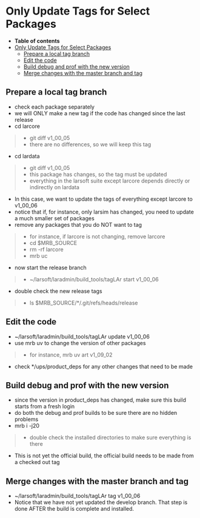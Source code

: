 Only Update Tags for Select Packages
==============================================================================

-   **Table of contents**
-   [Only Update Tags for Select Packages](#Only-Update-Tags-for-Select-Packages)
    -   [Prepare a local tag branch](#Prepare-a-local-tag-branch)
    -   [Edit the code](#Edit-the-code)
    -   [Build debug and prof with the new version](#Build-debug-and-prof-with-the-new-version)
    -   [Merge changes with the master branch and tag](#Merge-changes-with-the-master-branch-and-tag)

Prepare a local tag branch
----------------------------------------------------------

-   check each package separately
-   we will ONLY make a new tag if the code has changed since the last release
-   cd larcore

> -   git diff v1\_00\_05
> -   there are no differences, so we will keep this tag

-   cd lardata

> -   git diff v1\_00\_05
> -   this package has changes, so the tag must be updated
> -   everything in the larsoft suite except larcore depends directly or indirectly on lardata

-   In this case, we want to update the tags of everything except larcore to v1\_00\_06
-   notice that if, for instance, only larsim has changed, you need to update a much smaller set of packages
-   remove any packages that you do NOT want to tag

> -   for instance, if larcore is not changing, remove larcore
> -   cd \$MRB\_SOURCE
> -   rm -rf larcore
> -   mrb uc

-   now start the release branch

> -   \~/larsoft/laradmin/build\_tools/tagLAr start v1\_00\_06

-   double check the new release tags

> -   ls \$MRB\_SOURCE/\*/.git/refs/heads/release

Edit the code
--------------------------------

-   \~/larsoft/laradmin/build\_tools/tagLAr update v1\_00\_06
-   use mrb uv to change the version of other packages

> -   for instance, mrb uv art v1\_09\_02

-   check \*/ups/product\_deps for any other changes that need to be made

Build debug and prof with the new version
----------------------------------------------------------------------------------------

-   since the version in product\_deps has changed, make sure this build starts from a fresh login
-   do both the debug and prof builds to be sure there are no hidden problems
-   mrb i -j20

> -   double check the installed directories to make sure everything is there

-   This is not yet the official build, the official build needs to be made from a checked out tag

Merge changes with the master branch and tag
----------------------------------------------------------------------------------------------

-   \~/larsoft/laradmin/build\_tools/tagLAr tag v1\_00\_06
-   Notice that we have not yet updated the develop branch. That step is done AFTER the build is complete and installed.
